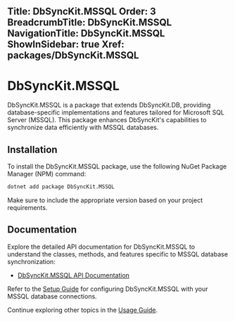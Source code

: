 ﻿﻿Title: DbSyncKit.MSSQL
Order: 3
BreadcrumbTitle: DbSyncKit.MSSQL
NavigationTitle: DbSyncKit.MSSQL
ShowInSidebar: true
Xref: packages/DbSyncKit.MSSQL
---

# DbSyncKit.MSSQL

DbSyncKit.MSSQL is a package that extends DbSyncKit.DB, providing database-specific implementations and features tailored for Microsoft SQL Server (MSSQL). This package enhances DbSyncKit's capabilities to synchronize data efficiently with MSSQL databases.

## Installation

To install the DbSyncKit.MSSQL package, use the following NuGet Package Manager (NPM) command:

```bash
dotnet add package DbSyncKit.MSSQL
```

Make sure to include the appropriate version based on your project requirements.

## Documentation

Explore the detailed API documentation for DbSyncKit.MSSQL to understand the classes, methods, and features specific to MSSQL database synchronization:

- [DbSyncKit.MSSQL API Documentation](xref:api-DbSyncKit.MSSQL)

Refer to the [Setup Guide](xref:configuration) for configuring DbSyncKit.MSSQL with your MSSQL database connections.

Continue exploring other topics in the [Usage Guide](xref:usage).
